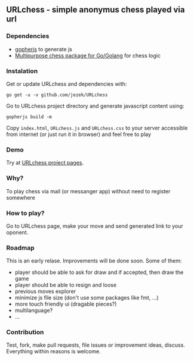 URLchess - simple anonymus chess played via url
-----------------------------------------------

### Dependencies
- [gopherjs](https://github.com/gopherjs/gopherjs) to generate js
- [Multipurpose chess package for Go/Golang](https://github.com/andrewbackes/chess) for chess logic

### Instalation
Get or update URLchess and dependencies with:
```
go get -u -v github.com/jezek/URLchess
```

Go to URLchess project directory and generate javascript content using:
```
gopherjs build -m
```

Copy `index.html`, `URLchess.js` and `URLchess.css` to your server accessible from internet (or just run it in browser) and feel free to play

### Demo
Try at [URLchess project pages](https://jezek.github.io/URLchess).

### Why?
To play chess via mail (or messanger app) without need to register somewhere

### How to play?
Go to URLchess page, make your move and send generated link to your oponent.

### Roadmap
This is an early relase. Improvements will be done soon. Some of them:
- player should be able to ask for draw and if accepted, then draw the game
- player should be able to resign and loose
- previous moves explorer
- minimize js file size (don't use some packages like fmt, ...)
- more touch friendly ui (dragable pieces?)
- multilanguage?
- ...

### Contribution
Test, fork, make pull requests, file issues or improvement ideas, discuss. Everything within reasons is welcome.
